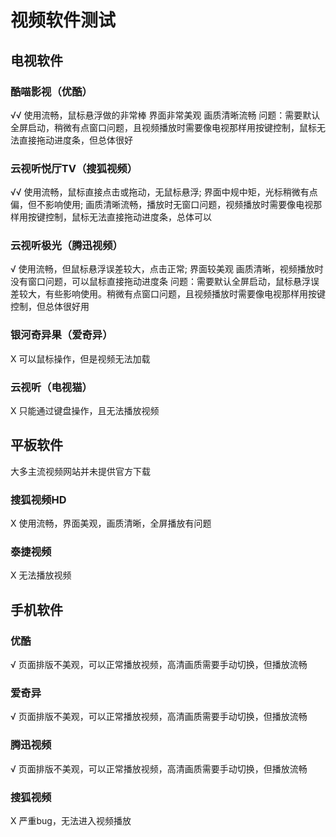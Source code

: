 # 视频软件测试

## 电视软件
### 酷喵影视（优酷）
√√ 使用流畅，鼠标悬浮做的非常棒
   界面非常美观
   画质清晰流畅
   问题：需要默认全屏启动，稍微有点窗口问题，且视频播放时需要像电视那样用按键控制，鼠标无法直接拖动进度条，但总体很好

### 云视听悦厅TV（搜狐视频）
√√ 使用流畅，鼠标直接点击或拖动，无鼠标悬浮;
  界面中规中矩，光标稍微有点偏，但不影响使用;
  画质清晰流畅，播放时无窗口问题，视频播放时需要像电视那样用按键控制，鼠标无法直接拖动进度条，总体可以

### 云视听极光（腾迅视频）
√ 使用流畅，但鼠标悬浮误差较大，点击正常;
  界面较美观
  画质清晰，视频播放时没有窗口问题，可以鼠标直接拖动进度条
  问题：需要默认全屏启动，鼠标悬浮误差较大，有些影响使用。稍微有点窗口问题，且视频播放时需要像电视那样用按键控制，但总体很好用
  

### 银河奇异果（爱奇异）
X 可以鼠标操作，但是视频无法加载

### 云视听（电视猫）
X 只能通过键盘操作，且无法播放视频

###   

## 平板软件
大多主流视频网站并未提供官方下载
### 搜狐视频HD
X 使用流畅，界面美观，画质清晰，全屏播放有问题

### 泰捷视频
X 无法播放视频

## 手机软件
### 优酷
√ 页面排版不美观，可以正常播放视频，高清画质需要手动切换，但播放流畅

### 爱奇异
√ 页面排版不美观，可以正常播放视频，高清画质需要手动切换，但播放流畅


### 腾迅视频
√ 页面排版不美观，可以正常播放视频，高清画质需要手动切换，但播放流畅

### 搜狐视频
X 严重bug，无法进入视频播放
